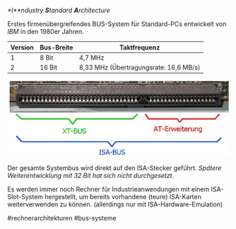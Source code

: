 *\*I\*\*ndustry **S**tandard **A**rchitecture*

Erstes firmenübergreifendes BUS-System für Standard-PCs entwickelt von *IBM* in den 1980er Jahren. 

|Version|Bus-Breite|Taktfrequenz|
|-------|----------|------------|
|1|8 Bit|4,7 MHz|
|2|16 Bit|8,33 MHz (Übertragungsrate: 16,6 MB/s)|

![isa-bus.png](isa-bus.png)

Der gesamte Systembus wird direkt auf den ISA-Stecker geführt. 
*Spätere Weiterentwicklung mit 32 Bit hat sich nicht durchgesetzt.*

Es werden immer noch Rechner für Industrieanwendungen mit einem ISA-Slot-System hergestellt, um bereits vorhandene (teure) ISA-Karten weiterverwenden zu können. (allerdings nur mit ISA-Hardware-Emulation)

\#rechnerarchitekturen #bus-systeme
